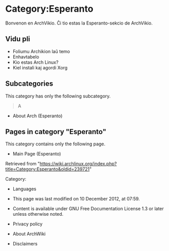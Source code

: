 Category:Esperanto
==================

Bonvenon en ArchVikio. Ĉi tio estas la Esperanto-sekcio de ArchVikio.

Vidu pli
--------

-   Foliumu Archikion laŭ temo
-   Enhavtabelo
-   Kio estas Arch Linux?
-   Kiel instali kaj agordi Xorg

Subcategories
-------------

This category has only the following subcategory.

> A

-   About Arch (Esperanto)

Pages in category "Esperanto"
-----------------------------

This category contains only the following page.

> 

-   Main Page (Esperanto)

Retrieved from
"https://wiki.archlinux.org/index.php?title=Category:Esperanto&oldid=239721"

Category:

-   Languages

-   This page was last modified on 10 December 2012, at 07:59.
-   Content is available under GNU Free Documentation License 1.3 or
    later unless otherwise noted.
-   Privacy policy
-   About ArchWiki
-   Disclaimers
